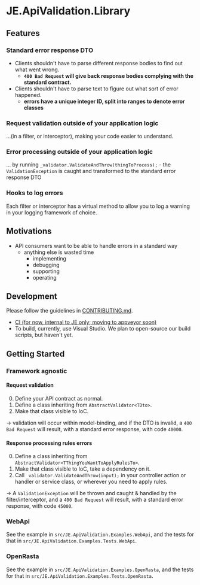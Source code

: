 # JE.ApiValidation.Library

## Features
### Standard error response DTO
* Clients shouldn't have to parse different response bodies to find out what went wrong.
  * **`400 Bad Request` will give back response bodies complying with the standard contract.**
* Clients shouldn't have to parse text to figure out what sort of error happened.
  * **errors have a unique integer ID, split into ranges to denote error classes**

### Request validation outside of your application logic
...(in a filter, or interceptor), making your code easier to understand.

### Error processing outside of your application logic
... by running `_validator.ValidateAndThrow(thingToProcess);` - the `ValidationException` is caught and transformed to the standard error response DTO

### Hooks to log errors
Each filter or interceptor has a virtual method to allow you to log a warning in your logging framework of choice.

## Motivations
* API consumers want to be able to handle errors in a standard way
  * anything else is wasted time
    * implementing
    * debugging
    * supporting
    * operating

## Development

Please follow the guidelines in [CONTRIBUTING.md](CONTRIBUTING.md).

* [CI (for now, internal to JE only; moving to appveyor soon)](http://ci.je-labs.com/project.html?projectId=Jalfrezi_Packages_JeApiValidationLibrary)
* To build, currently, use Visual Studio. We plan to open-source our build scripts, but haven't yet.

## Getting Started

### Framework agnostic

#### Request validation
0. Define your API contract as normal.
0. Define a class inheriting from `AbstractValidator<TDto>`.
0. Make that class visible to IoC.

-> validation will occur within model-binding, and if the DTO is invalid, a `400 Bad Request` will result, with a standard error response, with code `40000`.

#### Response processing rules errors
0. Define a class inheriting from `AbstractValidator<TThingYouWantToApplyRulesTo>`.
0. Make that class visible to IoC, take a dependency on it.
0. Call `_validator.ValidateAndThrow(input);` in your controller action or handler or service class, or wherever you need to apply rules.

-> A `ValidationException` will be thrown and caught & handled by the filter/interceptor, and a `400 Bad Request` will result, with a standard error response, with code `45000`.

### WebApi
See the example in `src/JE.ApiValidation.Examples.WebApi`, and the tests for that in `src/JE.ApiValidation.Examples.Tests.WebApi`.

### OpenRasta
See the example in `src/JE.ApiValidation.Examples.OpenRasta`, and the tests for that in `src/JE.ApiValidation.Examples.Tests.OpenRasta`.
